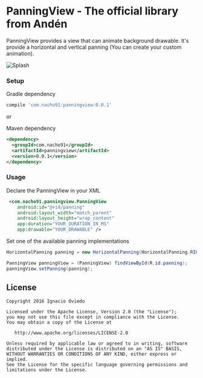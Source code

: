 # PanningView - The official library from Andén

PanningView provides a view that can animate background drawable. It's provide a horizontal and vertical panning (You can create your custom animation).

![Splash](https://github.com/nacho91/PanningView/blob/master/splash.gif)

### Setup

Gradle dependency

```gradle
compile 'com.nacho91:panningview:0.0.1'	
```

or

Maven dependency

```xml
<dependency>
  <groupId>com.nacho91</groupId>
  <artifactId>panningview</artifactId>
  <version>0.0.1</version>
</dependency>
```

### Usage

Declare the PanningView in your XML

```xml
 <com.nacho91.panningview.PanningView
    android:id="@+id/panning"
    android:layout_width="match_parent"
    android:layout_height="wrap_content"
    app:duration="YOUR_DURATION_IN_MS"
    app:drawable="YOUR_DRAWABLE" />
```

Set one of the available panning implementations

```java
HorizontalPanning panning = new HorizontalPanning(HorizontalPanning.RIGHT_TO_LEFT);

PanningView panningView = (PanningView) findViewById(R.id.panning);
panningView.setPanning(panning);
```

## License

    Copyright 2016 Ignacio Oviedo

    Licensed under the Apache License, Version 2.0 (the "License");
    you may not use this file except in compliance with the License.
    You may obtain a copy of the License at

       http://www.apache.org/licenses/LICENSE-2.0

    Unless required by applicable law or agreed to in writing, software
    distributed under the License is distributed on an "AS IS" BASIS,
    WITHOUT WARRANTIES OR CONDITIONS OF ANY KIND, either express or implied.
    See the License for the specific language governing permissions and
    limitations under the License.
